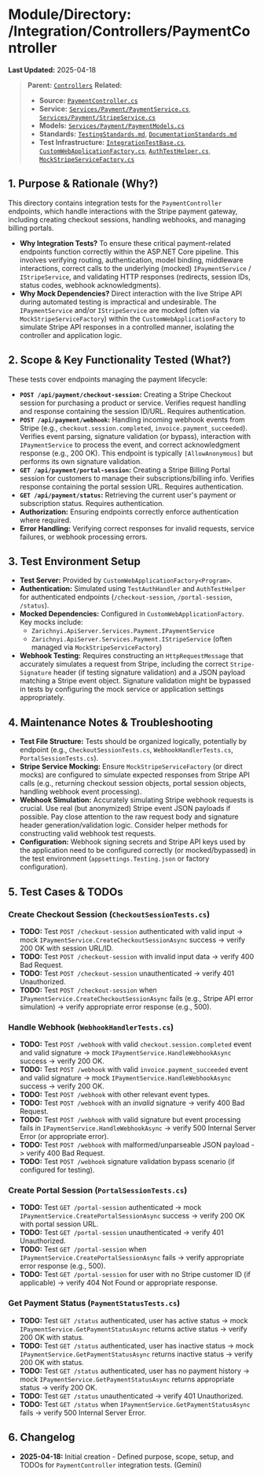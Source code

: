 # Module/Directory: /Integration/Controllers/PaymentController

**Last Updated:** 2025-04-18

> **Parent:** [`Controllers`](../README.md)
> **Related:**
> * **Source:** [`PaymentController.cs`](../../../../Zarichney.Server/Controllers/PaymentController.cs)
> * **Service:** [`Services/Payment/PaymentService.cs`](../../../../Zarichney.Server/Services/Payment/PaymentService.cs), [`Services/Payment/StripeService.cs`](../../../../Zarichney.Server/Services/Payment/StripeService.cs)
> * **Models:** [`Services/Payment/PaymentModels.cs`](../../../../Zarichney.Server/Services/Payment/PaymentModels.cs)
> * **Standards:** [`TestingStandards.md`](../../../../Docs/Standards/TestingStandards.md), [`DocumentationStandards.md`](../../../../Docs/Development/DocumentationStandards.md)
> * **Test Infrastructure:** [`IntegrationTestBase.cs`](../../IntegrationTestBase.cs), [`CustomWebApplicationFactory.cs`](../../../Framework/Fixtures/CustomWebApplicationFactory.cs), [`AuthTestHelper.cs`](../../../Framework/Helpers/AuthTestHelper.cs), [`MockStripeServiceFactory.cs`](../../../Mocks/Factories/MockStripeServiceFactory.cs)

## 1. Purpose & Rationale (Why?)

This directory contains integration tests for the `PaymentController` endpoints, which handle interactions with the Stripe payment gateway, including creating checkout sessions, handling webhooks, and managing billing portals.

* **Why Integration Tests?** To ensure these critical payment-related endpoints function correctly within the ASP.NET Core pipeline. This involves verifying routing, authentication, model binding, middleware interactions, correct calls to the underlying (mocked) `IPaymentService` / `IStripeService`, and validating HTTP responses (redirects, session IDs, status codes, webhook acknowledgments).
* **Why Mock Dependencies?** Direct interaction with the live Stripe API during automated testing is impractical and undesirable. The `IPaymentService` and/or `IStripeService` are mocked (often via `MockStripeServiceFactory`) within the `CustomWebApplicationFactory` to simulate Stripe API responses in a controlled manner, isolating the controller and application logic.

## 2. Scope & Key Functionality Tested (What?)

These tests cover endpoints managing the payment lifecycle:

* **`POST /api/payment/checkout-session`:** Creating a Stripe Checkout session for purchasing a product or service. Verifies request handling and response containing the session ID/URL. Requires authentication.
* **`POST /api/payment/webhook`:** Handling incoming webhook events from Stripe (e.g., `checkout.session.completed`, `invoice.payment_succeeded`). Verifies event parsing, signature validation (or bypass), interaction with `IPaymentService` to process the event, and correct acknowledgment response (e.g., 200 OK). This endpoint is typically `[AllowAnonymous]` but performs its own signature validation.
* **`GET /api/payment/portal-session`:** Creating a Stripe Billing Portal session for customers to manage their subscriptions/billing info. Verifies response containing the portal session URL. Requires authentication.
* **`GET /api/payment/status`:** Retrieving the current user's payment or subscription status. Requires authentication.
* **Authorization:** Ensuring endpoints correctly enforce authentication where required.
* **Error Handling:** Verifying correct responses for invalid requests, service failures, or webhook processing errors.

## 3. Test Environment Setup

* **Test Server:** Provided by `CustomWebApplicationFactory<Program>`.
* **Authentication:** Simulated using `TestAuthHandler` and `AuthTestHelper` for authenticated endpoints (`/checkout-session`, `/portal-session`, `/status`).
* **Mocked Dependencies:** Configured in `CustomWebApplicationFactory`. Key mocks include:
    * `Zarichnyi.ApiServer.Services.Payment.IPaymentService`
    * `Zarichnyi.ApiServer.Services.Payment.IStripeService` (often managed via `MockStripeServiceFactory`)
* **Webhook Testing:** Requires constructing an `HttpRequestMessage` that accurately simulates a request from Stripe, including the correct `Stripe-Signature` header (if testing signature validation) and a JSON payload matching a Stripe event object. Signature validation might be bypassed in tests by configuring the mock service or application settings appropriately.

## 4. Maintenance Notes & Troubleshooting

* **Test File Structure:** Tests should be organized logically, potentially by endpoint (e.g., `CheckoutSessionTests.cs`, `WebhookHandlerTests.cs`, `PortalSessionTests.cs`).
* **Stripe Service Mocking:** Ensure `MockStripeServiceFactory` (or direct mocks) are configured to simulate expected responses from Stripe API calls (e.g., returning checkout session objects, portal session objects, handling webhook event processing).
* **Webhook Simulation:** Accurately simulating Stripe webhook requests is crucial. Use real (but anonymized) Stripe event JSON payloads if possible. Pay close attention to the raw request body and signature header generation/validation logic. Consider helper methods for constructing valid webhook test requests.
* **Configuration:** Webhook signing secrets and Stripe API keys used by the application need to be configured correctly (or mocked/bypassed) in the test environment (`appsettings.Testing.json` or factory configuration).

## 5. Test Cases & TODOs

### Create Checkout Session (`CheckoutSessionTests.cs`)
* **TODO:** Test `POST /checkout-session` authenticated with valid input -> mock `IPaymentService.CreateCheckoutSessionAsync` success -> verify 200 OK with session URL/ID.
* **TODO:** Test `POST /checkout-session` with invalid input data -> verify 400 Bad Request.
* **TODO:** Test `POST /checkout-session` unauthenticated -> verify 401 Unauthorized.
* **TODO:** Test `POST /checkout-session` when `IPaymentService.CreateCheckoutSessionAsync` fails (e.g., Stripe API error simulation) -> verify appropriate error response (e.g., 500).

### Handle Webhook (`WebhookHandlerTests.cs`)
* **TODO:** Test `POST /webhook` with valid `checkout.session.completed` event and valid signature -> mock `IPaymentService.HandleWebhookAsync` success -> verify 200 OK.
* **TODO:** Test `POST /webhook` with valid `invoice.payment_succeeded` event and valid signature -> mock `IPaymentService.HandleWebhookAsync` success -> verify 200 OK.
* **TODO:** Test `POST /webhook` with other relevant event types.
* **TODO:** Test `POST /webhook` with an *invalid* signature -> verify 400 Bad Request.
* **TODO:** Test `POST /webhook` with valid signature but event processing fails in `IPaymentService.HandleWebhookAsync` -> verify 500 Internal Server Error (or appropriate error).
* **TODO:** Test `POST /webhook` with malformed/unparseable JSON payload -> verify 400 Bad Request.
* **TODO:** Test `POST /webhook` signature validation bypass scenario (if configured for testing).

### Create Portal Session (`PortalSessionTests.cs`)
* **TODO:** Test `GET /portal-session` authenticated -> mock `IPaymentService.CreatePortalSessionAsync` success -> verify 200 OK with portal session URL.
* **TODO:** Test `GET /portal-session` unauthenticated -> verify 401 Unauthorized.
* **TODO:** Test `GET /portal-session` when `IPaymentService.CreatePortalSessionAsync` fails -> verify appropriate error response (e.g., 500).
* **TODO:** Test `GET /portal-session` for user with no Stripe customer ID (if applicable) -> verify 404 Not Found or appropriate response.

### Get Payment Status (`PaymentStatusTests.cs`)
* **TODO:** Test `GET /status` authenticated, user has active status -> mock `IPaymentService.GetPaymentStatusAsync` returns active status -> verify 200 OK with status.
* **TODO:** Test `GET /status` authenticated, user has inactive status -> mock `IPaymentService.GetPaymentStatusAsync` returns inactive status -> verify 200 OK with status.
* **TODO:** Test `GET /status` authenticated, user has no payment history -> mock `IPaymentService.GetPaymentStatusAsync` returns appropriate status -> verify 200 OK.
* **TODO:** Test `GET /status` unauthenticated -> verify 401 Unauthorized.
* **TODO:** Test `GET /status` when `IPaymentService.GetPaymentStatusAsync` fails -> verify 500 Internal Server Error.

## 6. Changelog

* **2025-04-18:** Initial creation - Defined purpose, scope, setup, and TODOs for `PaymentController` integration tests. (Gemini)

